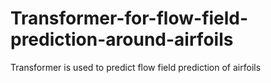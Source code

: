# Transformer-for-flow-field-prediction-around-airfoils
Transformer is used to predict  flow field prediction of  airfoils 
